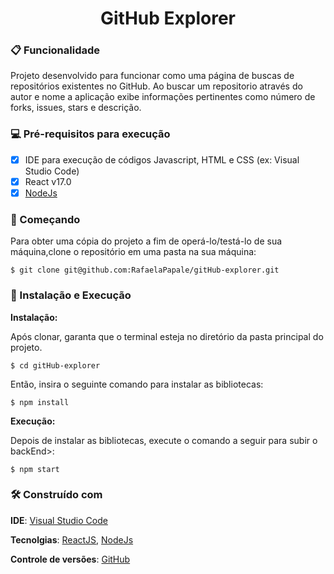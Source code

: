 <h1 align="center">GitHub Explorer</h1>

### :clipboard: Funcionalidade
<p>
  Projeto desenvolvido para funcionar como uma página de buscas de repositórios existentes no GitHub.
  Ao buscar um repositorio através do autor e nome a aplicação exibe informações pertinentes como número de forks, issues, stars e descrição.
</p>

### :computer: Pré-requisitos para execução
- [x] IDE para execução de códigos Javascript, HTML e CSS (ex: Visual Studio Code)
- [x] React v17.0
- [x] [NodeJs](https://nodejs.org/en/)

### :rocket: Começando
Para obter uma cópia do projeto a fim de operá-lo/testá-lo de sua máquina,clone o repositório em uma pasta na sua máquina:
```
$ git clone git@github.com:RafaelaPapale/gitHub-explorer.git
```
### :wrench: Instalação e Execução

**Instalação:**
<p>Após clonar, garanta que o terminal esteja no diretório da pasta principal do projeto.</p>

```
$ cd gitHub-explorer
```

<p>Então, insira o seguinte comando para instalar as bibliotecas:</p>

```
$ npm install
```

**Execução:**
<p>Depois de instalar as bibliotecas,  execute o comando a seguir para subir o backEnd>:</p>

```
$ npm start
```

### 🛠️ Construído com

**IDE**: [Visual Studio Code](https://code.visualstudio.com/)

**Tecnolgias**: [ReactJS](https://pt-br.reactjs.org/), [NodeJs](https://nodejs.org/en/)

**Controle de versões**: [GitHub](https://github.com/)